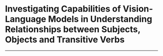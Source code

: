 # Investigating Capabilities of Vision-Language Models in Understanding Relationships between Subjects, Objects and Transitive Verbs
---

